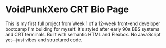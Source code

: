 # VoidPunkXero CRT Bio Page

This is my first full project from Week 1 of a 12-week front-end developer bootcamp I'm building for myself. It's styled after early 90s BBS systems and CRT terminals. Built with semantic HTML and Flexbox. No JavaScript yet—just vibes and structured code.
